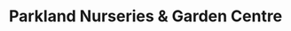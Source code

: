 ---
title: "Parkland Nurseries & Garden Centre"
url: /red-deer-county/parkland-nurseries-und-garden-centre/
shop: Garten-Center
---